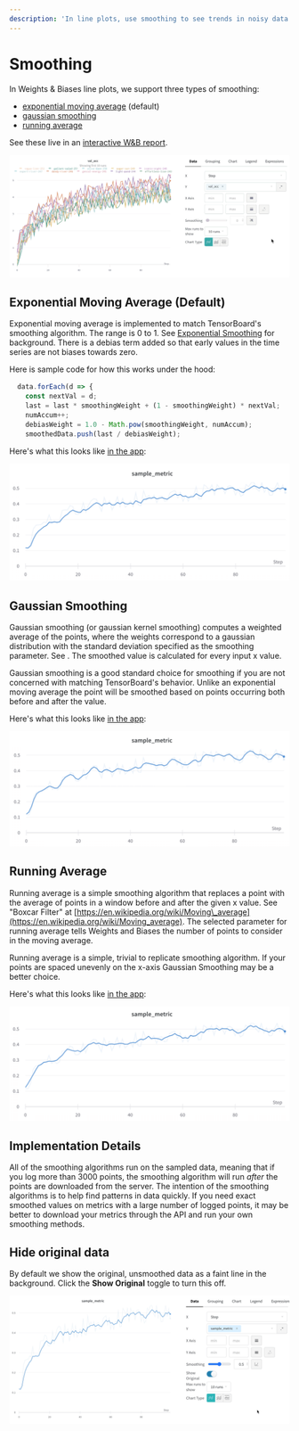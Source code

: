 ```yaml
---
description: 'In line plots, use smoothing to see trends in noisy data.'
---
```


# Smoothing

In Weights & Biases line plots, we support three types of smoothing: 

* [exponential moving average](smoothing.md#exponential-moving-average-default) \(default\)
* [gaussian smoothing](smoothing.md#gaussian-smoothing)
* [running average](smoothing.md#running-average)

See these live in an [interactive W&B report](https://wandb.ai/carey/smoothing-example/reports/W-B-Smoothing-Features--Vmlldzo1MzY3OTc). 

![](../../../../../.gitbook/assets/beamer-smoothing.gif)

## Exponential Moving Average \(Default\)

Exponential moving average is implemented to match TensorBoard's smoothing algorithm. The range is 0 to 1. See [Exponential Smoothing](https://www.wikiwand.com/en/Exponential_smoothing) for background. There is a debias term added so that early values in the time series are not biases towards zero.

Here is sample code for how this works under the hood:

```javascript
  data.forEach(d => {
    const nextVal = d;
    last = last * smoothingWeight + (1 - smoothingWeight) * nextVal;
    numAccum++;
    debiasWeight = 1.0 - Math.pow(smoothingWeight, numAccum);
    smoothedData.push(last / debiasWeight);
```

Here's what this looks like [in the app](https://wandb.ai/carey/smoothing-example/reports/W-B-Smoothing-Features--Vmlldzo1MzY3OTc):

![](../../../../../.gitbook/assets/screen-shot-2021-03-16-at-12.43.45-pm.png)

## Gaussian Smoothing

Gaussian smoothing \(or gaussian kernel smoothing\) computes a weighted average of the points, where the weights correspond to a gaussian distribution with the standard deviation specified as the smoothing parameter.  See .  The smoothed value is calculated for every input x value.

Gaussian smoothing is a good standard choice for smoothing if you are not concerned with matching TensorBoard's behavior. Unlike an exponential moving average the point will be smoothed based on points occurring both before and after the value.

Here's what this looks like [in the app](https://wandb.ai/carey/smoothing-example/reports/W-B-Smoothing-Features--Vmlldzo1MzY3OTc#3.-gaussian-smoothing):

![](../../../../../.gitbook/assets/image%20%2860%29.png)

## Running Average

Running average is a simple smoothing algorithm that replaces a point with the average of points in a window before and after the given x value. See "Boxcar Filter" at [https://en.wikipedia.org/wiki/Moving\_average](https://en.wikipedia.org/wiki/Moving_average). The selected parameter for running average tells Weights and Biases the number of points to consider in the moving average.

Running average is a simple, trivial to replicate smoothing algorithm. If your points are spaced unevenly on the x-axis Gaussian Smoothing may be a better choice.

Here's what this looks like [in the app](https://wandb.ai/carey/smoothing-example/reports/W-B-Smoothing-Features--Vmlldzo1MzY3OTc#4.-running-average):

![](../../../../../.gitbook/assets/image%20%2858%29.png)

## Implementation Details

All of the smoothing algorithms run on the sampled data, meaning that if you log more than 3000 points, the smoothing algorithm will run _after_ the points are downloaded from the server. The intention of the smoothing algorithms is to help find patterns in data quickly. If you need exact smoothed values on metrics with a large number of logged points, it may be better to download your metrics through the API and run your own smoothing methods.

## Hide original data

By default we show the original, unsmoothed data as a faint line in the background. Click the **Show Original** toggle to turn this off.

![](../../../../../.gitbook/assets/demo-wandb-smoothing-turn-on-and-off-original-data.gif)

